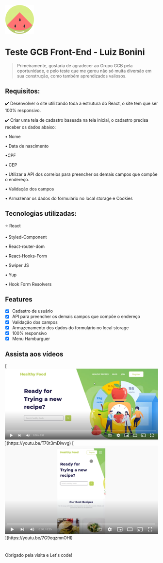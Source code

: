 ![Logo](https://github.com/LuizCBonini/gcb-healthyfood-teste/blob/main/src/assets/img/watermelon-icon.png?raw=true)

# Teste GCB Front-End - Luiz Bonini

>Primeiramente, gostaria de agradecer ao Grupo GCB pela oportunidade, e pelo teste que me gerou não só muita diversão em sua construção, como também aprendizados valiosos.

## Requisitos:
✔️ Desenvolver o site utilizando toda a estrutura do React, o site tem que ser 100% responsivo.

✔️ Criar uma tela de cadastro baseada na tela inicial, o cadastro precisa receber os dados abaixo:

  • Nome

  • Data de nascimento

  •CPF

  • CEP

  • Utilizar a API dos correios para preencher os demais campos que compõe o endereço.

  • Validação dos campos

  • Armazenar os dados do formulário no local storage e Cookies
  
 ## Tecnologias utilizadas:
⭐ React 

• Styled-Component

• React-router-dom

• React-Hooks-Form

• Swiper JS

• Yup

• Hook Form Resolvers

## Features

- [x] Cadastro de usuário
- [x] API para preencher os demais campos que compõe o endereço
- [x] Validação dos campos
- [x] Armazenamento dos dados do formulário no local storage
- [x] 100% responsivo
- [x] Menu Hamburguer

## Assista aos vídeos

[![Logo](https://github.com/LuizCBonini/gcb-healthyfood-teste/blob/main/src/assets/img/VideoFull.png?)](https://youtu.be/T70t3mDiwvg)
[![Logo](https://github.com/LuizCBonini/gcb-healthyfood-teste/blob/main/src/assets/img/VideoMobile.png?)](https://youtu.be/7G9eqzmnOHI)

#

Obrigado pela visita e Let's code!
